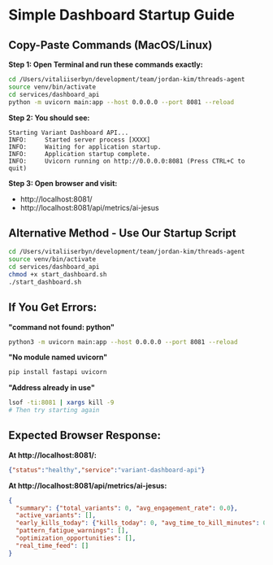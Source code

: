 # Simple Dashboard Startup Guide

## Copy-Paste Commands (MacOS/Linux)

**Step 1: Open Terminal and run these commands exactly:**

```bash
cd /Users/vitaliiserbyn/development/team/jordan-kim/threads-agent
source venv/bin/activate
cd services/dashboard_api
python -m uvicorn main:app --host 0.0.0.0 --port 8081 --reload
```

**Step 2: You should see:**
```
Starting Variant Dashboard API...
INFO:     Started server process [XXXX]
INFO:     Waiting for application startup.
INFO:     Application startup complete.
INFO:     Uvicorn running on http://0.0.0.0:8081 (Press CTRL+C to quit)
```

**Step 3: Open browser and visit:**
- http://localhost:8081/
- http://localhost:8081/api/metrics/ai-jesus

## Alternative Method - Use Our Startup Script

```bash
cd /Users/vitaliiserbyn/development/team/jordan-kim/threads-agent
source venv/bin/activate
cd services/dashboard_api
chmod +x start_dashboard.sh
./start_dashboard.sh
```

## If You Get Errors:

**"command not found: python"**
```bash
python3 -m uvicorn main:app --host 0.0.0.0 --port 8081 --reload
```

**"No module named uvicorn"**
```bash
pip install fastapi uvicorn
```

**"Address already in use"**
```bash
lsof -ti:8081 | xargs kill -9
# Then try starting again
```

## Expected Browser Response:

**At http://localhost:8081/:**
```json
{"status":"healthy","service":"variant-dashboard-api"}
```

**At http://localhost:8081/api/metrics/ai-jesus:**
```json
{
  "summary": {"total_variants": 0, "avg_engagement_rate": 0.0},
  "active_variants": [],
  "early_kills_today": {"kills_today": 0, "avg_time_to_kill_minutes": 0},
  "pattern_fatigue_warnings": [],
  "optimization_opportunities": [],
  "real_time_feed": []
}
```